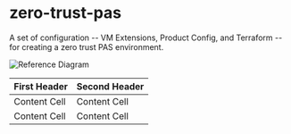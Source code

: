 # zero-trust-pas
A set of configuration -- VM Extensions, Product Config, and Terraform -- for creating a zero trust PAS environment.

![Reference Diagram](https://raw.githubusercontent.com/azwickey-pivotal/zero-trust-pas/master/img/ref.png "Reference Diagram")


| First Header  | Second Header |
| ------------- | ------------- |
| Content Cell  | Content Cell  |
| Content Cell  | Content Cell  |
